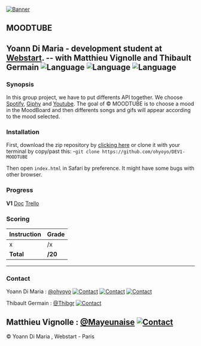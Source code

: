 [![Banner](http://matthieuvignolle.fr/BannerMoodTube.gif)](http://matthieuvignolle.fr)
## MOODTUBE

Yoann Di Maria - development student at [Webstart][1].
-- with Matthieu Vignolle and Thibault Germain
![Language](https://img.shields.io/badge/Language-HTML-e44b23.svg) ![Language](https://img.shields.io/badge/Language-Javascript-f1e05a.svg) ![Language](https://img.shields.io/badge/Language-CSS-563d7c.svg)
---

### Synopsis

In this group project, we have to put differents API together. We choose [Spotify][3], [Giphy][4] and [Youtube][5]. The goal of © MOODTUBE is to choose a mood in the MoodBoard and then differents songs and gifs will appear according to the mood selected.

### Installation

First, download the zip repository by [clicking here][2] or clone it with your terminal by copy/past this: 
-`git clone https://github.com/ohyoyo/DEV1-MOODTUBE`

Then open `index.html` in Safari by preference. It might have some bugs with other browser.

### Progress

**V1** 
[Doc](https://drive.google.com/file/d/0B8oBalIhC-nEVDloVTVxZ3djMHc/view?usp=sharing)
[Trello](https://trello.com/b/Zv2YyAJg)

### Scoring

| Instruction             | Grade     |
|-------------------------|-----------|
| x                       | /x        |
| **Total**               | **/20**   |

___

### Contact

Yoann Di Maria : [@ohyoyo](https://github.com/ohyoyo)
[![Contact](https://img.shields.io/badge/Contact-Mail-lightgray.svg)](mailto:dm.yoann@gmail.com) [![Contact](https://img.shields.io/badge/Contact-Site%20Web-54ba4e.svg)](http://yoanndm.fr) [![Contact](https://img.shields.io/badge/Contact-LinkedIn-0084bf.svg)](http://yoanndm.fr)

Thibault Germain : [@Thibgr](https://github.com/Thibgr)
[![Contact](https://img.shields.io/badge/Contact-Mail-lightgray.svg)](mailto:thibault.germain7@gmail.com)

Matthieu Vignolle : [@Mayeunaise](https://github.com/Mayeunaise)
[![Contact](https://img.shields.io/badge/Contact-Mail-lightgray.svg)](mailto:vignolle.matthieu@gmail.com) 
---

© Yoann Di Maria , Webstart - Paris

[1]: http://ecole-webstart.com
[2]: https://github.com/ohyoyo/DEV1-MOODTUBE/archive/master.zip
[3]: https://www.spotify.com/fr/
[4]: http://giphy.com
[5]: https://www.youtube.com
